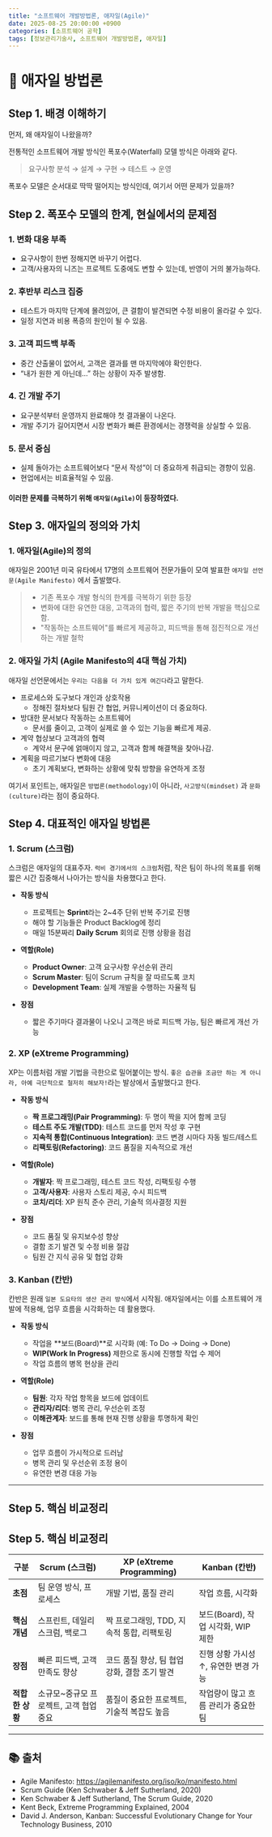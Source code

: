 ```yaml
---
title: "소프트웨어 개발방법론, 애자일(Agile)"
date: 2025-08-25 20:00:00 +0900
categories: [소프트웨어 공학]
tags: [정보관리기술사, 소프트웨어 개발방법론, 애자일]
---
```


# 🎯 애자일 방법론

## Step 1. 배경 이해하기
먼저, 왜 애자일이 나왔을까?

전통적인 소프트웨어 개발 방식인 폭포수(Waterfall) 모델 방식은 아래와 같다.
> 요구사항 분석 → 설계 → 구현 → 테스트 → 운영

폭포수 모델은 순서대로 딱딱 떨어지는 방식인데, 여기서 어떤 문제가 있을까?

## Step 2. 폭포수 모델의 한계, 현실에서의 문제점
### 1. 변화 대응 부족
- 요구사항이 한번 정해지면 바꾸기 어렵다.
- 고객/사용자의 니즈는 프로젝트 도중에도 변할 수 있는데, 반영이 거의 불가능하다.

### 2. 후반부 리스크 집중
- 테스트가 마지막 단계에 몰려있어, 큰 결함이 발견되면 수정 비용이 올라갈 수 있다.
- 일정 지연과 비용 폭증의 원인이 될 수 있음.

### 3. 고객 피드백 부족
- 중간 산출물이 없어서, 고객은 결과를 맨 마지막에야 확인한다.
- “내가 원한 게 아닌데…” 하는 상황이 자주 발생함.

### 4. 긴 개발 주기
- 요구분석부터 운영까지 완료해야 첫 결과물이 나온다.
- 개발 주기가 길어지면서 시장 변화가 빠른 환경에서는 경쟁력을 상실할 수 있음.

### 5. 문서 중심

- 실제 돌아가는 소프트웨어보다 “문서 작성”이 더 중요하게 취급되는 경향이 있음.
- 현업에서는 비효율적일 수 있음.


#### 이러한 문제를 극복하기 위해 `애자일(Agile)`이 등장하였다.

## Step 3. 애자일의 정의와 가치
### 1. 애자일(Agile)의 정의
애자일은 2001년 미국 유타에서 17명의 소프트웨어 전문가들이 모여 발표한 `애자일 선언문(Agile Manifesto)` 에서 출발했다.
> - 기존 폭포수 개발 형식의 한계를 극복하기 위한 등장
> - 변화에 대한 유연한 대응, 고객과의 협력, 짧은 주기의 반복 개발을 핵심으로 함.
> - "작동하는 소프트웨어"를 빠르게 제공하고, 피드백을 통해 점진적으로 개선하는 개발 철학

### 2. 애자일 가치 (Agile Manifesto의 4대 핵심 가치)
애자일 선언문에서는 `우리는 다음을 더 가치 있게 여긴다`라고 말한다.
- 프로세스와 도구보다 개인과 상호작용
  - 정해진 절차보다 팀원 간 협업, 커뮤니케이션이 더 중요하다.
- 방대한 문서보다 작동하는 소프트웨어
  - 문서를 줄이고, 고객이 실제로 쓸 수 있는 기능을 빠르게 제공.
- 계약 협상보다 고객과의 협력
  - 계약서 문구에 얽매이지 않고, 고객과 함께 해결책을 찾아나감.
- 계획을 따르기보다 변화에 대응
  - 초기 계획보다, 변화하는 상황에 맞춰 방향을 유연하게 조정

여기서 포인트는, 애자일은 `방법론(methodology)`이 아니라, `사고방식(mindset)` 과 `문화(culture)`라는 점이 중요하다.

## Step 4. 대표적인 애자일 방법론
### 1. Scrum (스크럼)
스크럼은 애자일의 대표주자.
`럭비 경기에서의 스크럼`처럼, 작은 팀이 하나의 목표를 위해 짧은 시간 집중해서 나아가는 방식을 차용했다고 한다.

- **작동 방식**
  - 프로젝트는 **Sprint**라는 2~4주 단위 반복 주기로 진행
  - 해야 할 기능들은 Product Backlog에 정리
  - 매일 15분짜리 **Daily Scrum** 회의로 진행 상황을 점검

- **역할(Role)**
  - **Product Owner**: 고객 요구사항 우선순위 관리
  - **Scrum Master**: 팀이 Scrum 규칙을 잘 따르도록 코치
  - **Development Team**: 실제 개발을 수행하는 자율적 팀

- **장점** 
  - 짧은 주기마다 결과물이 나오니 고객은 바로 피드백 가능, 팀은 빠르게 개선 가능
    
### 2. XP (eXtreme Programming)
XP는 이름처럼 개발 기법을 극한으로 밀어붙이는 방식.
`좋은 습관을 조금만 하는 게 아니라, 아예 극단적으로 철저히 해보자!`라는 발상에서 출발했다고 한다.

- **작동 방식**  
  - **짝 프로그래밍(Pair Programming)**: 두 명이 짝을 지어 함께 코딩  
  - **테스트 주도 개발(TDD)**: 테스트 코드를 먼저 작성 후 구현  
  - **지속적 통합(Continuous Integration)**: 코드 변경 시마다 자동 빌드/테스트  
  - **리팩토링(Refactoring)**: 코드 품질을 지속적으로 개선  

- **역할(Role)**  
  - **개발자**: 짝 프로그래밍, 테스트 코드 작성, 리팩토링 수행  
  - **고객/사용자**: 사용자 스토리 제공, 수시 피드백  
  - **코치/리더**: XP 원칙 준수 관리, 기술적 의사결정 지원  

- **장점**  
  - 코드 품질 및 유지보수성 향상  
  - 결함 조기 발견 및 수정 비용 절감  
  - 팀원 간 지식 공유 및 협업 강화  

### 3. Kanban (칸반)
칸반은 원래 `일본 도요타의 생산 관리 방식`에서 시작됨.
애자일에서는 이를 소프트웨어 개발에 적용해, 업무 흐름을 시각화하는 데 활용했다.

- **작동 방식**  
  - 작업을 **보드(Board)**로 시각화 (예: To Do → Doing → Done)  
  - **WIP(Work In Progress)** 제한으로 동시에 진행할 작업 수 제어  
  - 작업 흐름의 병목 현상을 관리  

- **역할(Role)**  
  - **팀원**: 각자 작업 항목을 보드에 업데이트  
  - **관리자/리더**: 병목 관리, 우선순위 조정  
  - **이해관계자**: 보드를 통해 현재 진행 상황을 투명하게 확인  

- **장점**  
  - 업무 흐름이 가시적으로 드러남  
  - 병목 관리 및 우선순위 조정 용이  
  - 유연한 변경 대응 가능  

--- 
## Step 5. 핵심 비교정리
## Step 5. 핵심 비교정리

| 구분 | Scrum (스크럼) | XP (eXtreme Programming) | Kanban (칸반) |
|------|----------------|--------------------------|---------------|
| **초점** | 팀 운영 방식, 프로세스 | 개발 기법, 품질 관리 | 작업 흐름, 시각화 |
| **핵심 개념** | 스프린트, 데일리 스크럼, 백로그 | 짝 프로그래밍, TDD, 지속적 통합, 리팩토링 | 보드(Board), 작업 시각화, WIP 제한 |
| **장점** | 빠른 피드백, 고객 만족도 향상 | 코드 품질 향상, 팀 협업 강화, 결함 조기 발견 | 진행 상황 가시성 ↑, 유연한 변경 가능 |
| **적합한 상황** | 소규모~중규모 프로젝트, 고객 협업 중요 | 품질이 중요한 프로젝트, 기술적 복잡도 높음 | 작업량이 많고 흐름 관리가 중요한 팀 |

---

## 📚 출처
- Agile Manifesto: https://agilemanifesto.org/iso/ko/manifesto.html  
- Scrum Guide (Ken Schwaber & Jeff Sutherland, 2020)  
- Ken Schwaber & Jeff Sutherland, The Scrum Guide, 2020
- Kent Beck, Extreme Programming Explained, 2004
- David J. Anderson, Kanban: Successful Evolutionary Change for Your Technology Business, 2010
